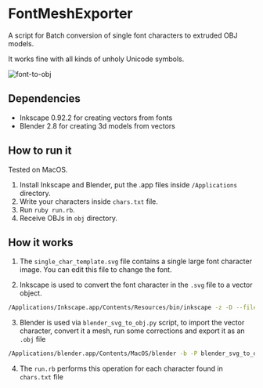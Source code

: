 # FontMeshExporter

A script for Batch conversion of single font characters to extruded OBJ models.

It works fine with all kinds of unholy Unicode symbols.

![font-to-obj](https://raw.githubusercontent.com/marcinbiegun/font-to-obj/master/docs/font-to-obj.png)

## Dependencies

* Inkscape 0.92.2 for creating vectors from fonts
* Blender 2.8 for creating 3d models from vectors

## How to run it

Tested on MacOS.

1. Install Inkscape and Blender, put the .app files inside `/Applications` directory.
2. Write your characters inside `chars.txt` file.
3. Run `ruby run.rb`.
4. Receive OBJs in `obj` directory.

## How it works

1. The `single_char_template.svg` file contains a single large font character image. You can edit this file to change the font.

2. Inkscape is used to convert the font character in the `.svg` file to a vector object.

```bash
/Applications/Inkscape.app/Contents/Resources/bin/inkscape -z -D --file=~./svg/Ux5D0_font.svg --export-plain-svg=./svg/Ux5D0_vector.svg --export-text-to-path
```

3. Blender is used via `blender_svg_to_obj.py` script, to import the vector character, convert it a mesh, run some corrections and export it as an `.obj` file

```bash
/Applications/blender.app/Contents/MacOS/blender -b -P blender_svg_to_obj.py -- --svg_import './svg/Ux5D0_vector.svg' --save './obj/Ux5D0.obj'
```

4. The `run.rb` performs this operation for each character found in
   `chars.txt` file
